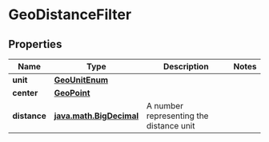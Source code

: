 # GeoDistanceFilter

## Properties
Name | Type | Description | Notes
------------ | ------------- | ------------- | -------------
**unit** | [**GeoUnitEnum**](GeoUnitEnum.md) |  | 
**center** | [**GeoPoint**](GeoPoint.md) |  | 
**distance** | [**java.math.BigDecimal**](java.math.BigDecimal.md) | A number representing the distance unit | 
